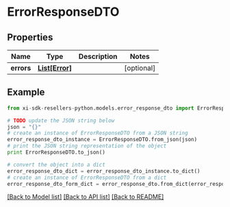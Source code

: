 # ErrorResponseDTO


## Properties

Name | Type | Description | Notes
------------ | ------------- | ------------- | -------------
**errors** | [**List[Error]**](Error.md) |  | [optional] 

## Example

```python
from xi-sdk-resellers-python.models.error_response_dto import ErrorResponseDTO

# TODO update the JSON string below
json = "{}"
# create an instance of ErrorResponseDTO from a JSON string
error_response_dto_instance = ErrorResponseDTO.from_json(json)
# print the JSON string representation of the object
print ErrorResponseDTO.to_json()

# convert the object into a dict
error_response_dto_dict = error_response_dto_instance.to_dict()
# create an instance of ErrorResponseDTO from a dict
error_response_dto_form_dict = error_response_dto.from_dict(error_response_dto_dict)
```
[[Back to Model list]](../README.md#documentation-for-models) [[Back to API list]](../README.md#documentation-for-api-endpoints) [[Back to README]](../README.md)


